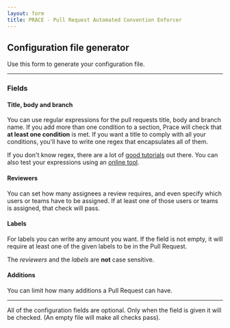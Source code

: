 ```yaml
---
layout: form
title: PRACE - Pull Request Automated Convention Enforcer
---
```

## Configuration file generator

Use this form to generate your configuration file.

---

### Fields

#### Title, body and branch

You can use regular expressions for the pull requests title, body and branch name. If you add more than one condition to a section, Prace will check that **at least one condition** is met. 
If you want a title to comply with all your conditions, you'll have to write one regex that encapsulates all of them.

If you don't know regex, there are a lot of [good tutorials](https://regexone.com/) out there. You can also test your expressions using an [online tool](https://regex101.com/).

#### Reviewers

You can set how many assignees a review requires, and even specify which users or teams have to be assigned. If at least one of those users or teams is assigned, that check will pass.

#### Labels

For labels you can write any amount you want. If the field is not empty, it will require at least one of the given labels to be in the Pull Request.

The *reviewers* and the *labels* are **not** case sensitive.

#### Additions

You can limit how many additions a Pull Request can have.

---

All of the configuration fields are optional. Only when the field is given it will be checked. 
(An empty file will make all checks pass).
